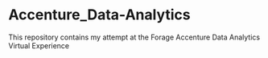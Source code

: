 # Accenture_Data-Analytics
This repository contains my attempt at the Forage Accenture Data Analytics Virtual Experience
